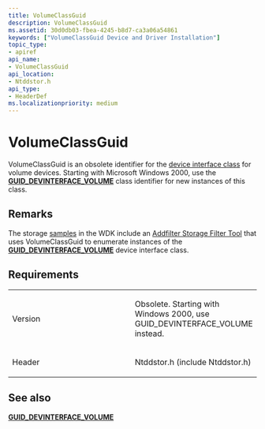 ```yaml
---
title: VolumeClassGuid
description: VolumeClassGuid
ms.assetid: 30d0db03-fbea-4245-b8d7-ca3a06a54861
keywords: ["VolumeClassGuid Device and Driver Installation"]
topic_type:
- apiref
api_name:
- VolumeClassGuid
api_location:
- Ntddstor.h
api_type:
- HeaderDef
ms.localizationpriority: medium
---
```


# VolumeClassGuid


VolumeClassGuid is an obsolete identifier for the [device interface class](https://msdn.microsoft.com/library/windows/hardware/ff541339) for volume devices. Starting with Microsoft Windows 2000, use the [**GUID_DEVINTERFACE_VOLUME**](guid-devinterface-volume.md) class identifier for new instances of this class.

Remarks
-------

The storage [samples](http://go.microsoft.com/fwlink/p/?LinkId=618052) in the WDK include an [Addfilter Storage Filter Tool](http://go.microsoft.com/fwlink/p/?linkid=256076) that uses VolumeClassGuid to enumerate instances of the [**GUID_DEVINTERFACE_VOLUME**](guid-devinterface-volume.md) device interface class.

Requirements
------------

<table>
<colgroup>
<col width="50%" />
<col width="50%" />
</colgroup>
<tbody>
<tr class="odd">
<td align="left"><p>Version</p></td>
<td align="left"><p>Obsolete. Starting with Windows 2000, use GUID_DEVINTERFACE_VOLUME instead.</p></td>
</tr>
<tr class="even">
<td align="left"><p>Header</p></td>
<td align="left">Ntddstor.h (include Ntddstor.h)</td>
</tr>
</tbody>
</table>

## See also


[**GUID_DEVINTERFACE_VOLUME**](guid-devinterface-volume.md)

 

 






